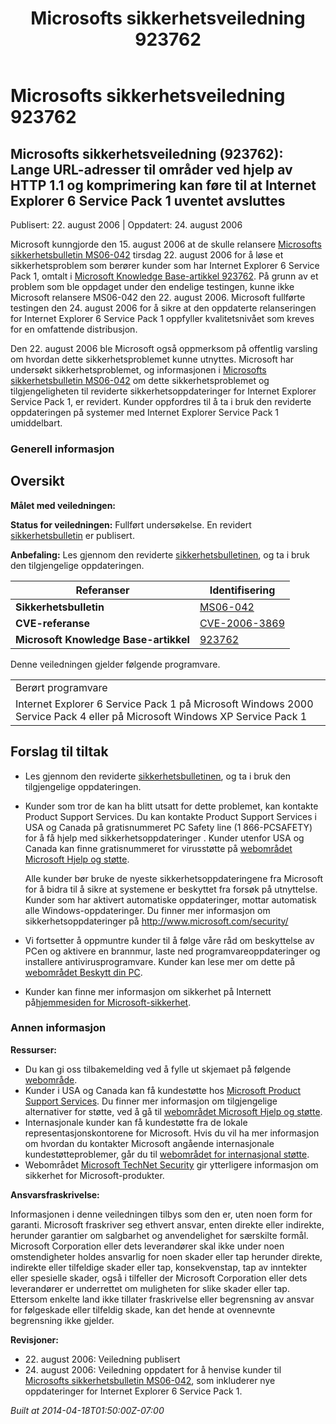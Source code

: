 ﻿---
title: Microsofts sikkerhetsveiledning 923762
TOCTitle: "923762"
ms:assetid: "923762"
ms:mtpsurl: https://technet.microsoft.com/nb-NO/library/923762(v=Security.10)
ms:contentKeyID: 61230811
ms.date: 04/18/2014
mtps_version: v=Security.10
ms.translationtype: HT
---

# Microsofts sikkerhetsveiledning 923762

## Microsofts sikkerhetsveiledning (923762): Lange URL-adresser til områder ved hjelp av HTTP 1.1 og komprimering kan føre til at Internet Explorer 6 Service Pack 1 uventet avsluttes

Publisert: 22. august 2006 | Oppdatert: 24. august 2006

Microsoft kunngjorde den 15. august 2006 at de skulle relansere [Microsofts sikkerhetsbulletin MS06-042](http://technet.microsoft.com/security/bulletin/ms06-042) tirsdag 22. august 2006 for å løse et sikkerhetsproblem som berører kunder som har Internet Explorer 6 Service Pack 1, omtalt i [Microsoft Knowledge Base-artikkel 923762](http://support.microsoft.com/kb/923762/). På grunn av et problem som ble oppdaget under den endelige testingen, kunne ikke Microsoft relansere MS06-042 den 22. august 2006. Microsoft fullførte testingen den 24. august 2006 for å sikre at den oppdaterte relanseringen for Internet Explorer 6 Service Pack 1 oppfyller kvalitetsnivået som kreves for en omfattende distribusjon.

Den 22. august 2006 ble Microsoft også oppmerksom på offentlig varsling om hvordan dette sikkerhetsproblemet kunne utnyttes. Microsoft har undersøkt sikkerhetsproblemet, og informasjonen i [Microsofts sikkerhetsbulletin MS06-042](http://technet.microsoft.com/security/bulletin/ms06-042) om dette sikkerhetsproblemet og tilgjengeligheten til reviderte sikkerhetsoppdateringer for Internet Explorer Service Pack 1, er revidert. Kunder oppfordres til å ta i bruk den reviderte oppdateringen på systemer med Internet Explorer Service Pack 1 umiddelbart.

### Generell informasjon

## Oversikt

**Målet med veiledningen:**

**Status for veiledningen:** Fullført undersøkelse. En revidert [sikkerhetsbulletin](http://technet.microsoft.com/security/bulletin/ms06-042) er publisert.

**Anbefaling:** Les gjennom den reviderte [sikkerhetsbulletinen](http://technet.microsoft.com/security/bulletin/ms06-042), og ta i bruk den tilgjengelige oppdateringen.

<table>
<thead>
<tr class="header">
<th>Referanser</th>
<th>Identifisering</th>
</tr>
</thead>
<tbody>
<tr class="odd">
<td><strong>Sikkerhetsbulletin</strong></td>
<td><a href="http://technet.microsoft.com/security/bulletin/ms06-042">MS06-042</a></td>
</tr>
<tr class="even">
<td><strong>CVE-referanse</strong></td>
<td><a href="http://www.cve.mitre.org/cgi-bin/cvename.cgi?name=cve-2006-3869">CVE-2006-3869</a></td>
</tr>
<tr class="odd">
<td><strong>Microsoft Knowledge Base-artikkel</strong></td>
<td><a href="http://support.microsoft.com/kb/923762">923762</a></td>
</tr>
</tbody>
</table>


Denne veiledningen gjelder følgende programvare.

<table>
<tbody>
<tr class="odd">
<td>Berørt programvare</td>
</tr>
<tr class="even">
<td>Internet Explorer 6 Service Pack 1 på Microsoft Windows 2000 Service Pack 4 eller på Microsoft Windows XP Service Pack 1</td>
</tr>
</tbody>
</table>


## Forslag til tiltak

  - Les gjennom den reviderte [sikkerhetsbulletinen](http://technet.microsoft.com/security/bulletin/ms06-042), og ta i bruk den tilgjengelige oppdateringen.
  - Kunder som tror de kan ha blitt utsatt for dette problemet, kan kontakte Product Support Services. Du kan kontakte Product Support Services i USA og Canada på gratisnummeret PC Safety line (1 866-PCSAFETY) for å få hjelp med sikkerhetsoppdateringer . Kunder utenfor USA og Canada kan finne gratisnummeret for virusstøtte på [webområdet Microsoft Hjelp og støtte](http://support.microsoft.com/security/).  
      
    Alle kunder bør bruke de nyeste sikkerhetsoppdateringene fra Microsoft for å bidra til å sikre at systemene er beskyttet fra forsøk på utnyttelse. Kunder som har aktivert automatiske oppdateringer, mottar automatisk alle Windows-oppdateringer. Du finner mer informasjon om sikkerhetsoppdateringer på <http://www.microsoft.com/security/>
  - Vi fortsetter å oppmuntre kunder til å følge våre råd om beskyttelse av PCen og aktivere en brannmur, laste ned programvareoppdateringer og installere antivirusprogramvare. Kunder kan lese mer om dette på [webområdet Beskytt din PC](http://www.microsoft.com/protect).
  - Kunder kan finne mer informasjon om sikkerhet på Internett på[hjemmesiden for Microsoft-sikkerhet](http://www.microsoft.com/security).

### Annen informasjon

**Ressurser:**

  - Du kan gi oss tilbakemelding ved å fylle ut skjemaet på følgende [webområde](https://support.microsoft.com/common/survey.aspx?scid=sw;en;1257&amp;showpage=1&amp;ws=technet&amp;sd=tech).
  - Kunder i USA og Canada kan få kundestøtte hos [Microsoft Product Support Services](http://go.microsoft.com/fwlink/?linkid=21131). Du finner mer informasjon om tilgjengelige alternativer for støtte, ved å gå til [webområdet Microsoft Hjelp og støtte](http://support.microsoft.com/).
  - Internasjonale kunder kan få kundestøtte fra de lokale representasjonskontorene for Microsoft. Hvis du vil ha mer informasjon om hvordan du kontakter Microsoft angående internasjonale kundestøtteproblemer, går du til [webområdet for internasjonal støtte](http://go.microsoft.com/fwlink/?linkid=21155).
  - Webområdet [Microsoft TechNet Security](http://go.microsoft.com/fwlink/?linkid=21132) gir ytterligere informasjon om sikkerhet for Microsoft-produkter.

**Ansvarsfraskrivelse:**

Informasjonen i denne veiledningen tilbys som den er, uten noen form for garanti. Microsoft fraskriver seg ethvert ansvar, enten direkte eller indirekte, herunder garantier om salgbarhet og anvendelighet for særskilte formål. Microsoft Corporation eller dets leverandører skal ikke under noen omstendigheter holdes ansvarlig for noen skader eller tap herunder direkte, indirekte eller tilfeldige skader eller tap, konsekvenstap, tap av inntekter eller spesielle skader, også i tilfeller der Microsoft Corporation eller dets leverandører er underrettet om muligheten for slike skader eller tap. Ettersom enkelte land ikke tillater fraskrivelse eller begrensning av ansvar for følgeskade eller tilfeldig skade, kan det hende at ovennevnte begrensning ikke gjelder.

**Revisjoner:**

  - 22\. august 2006: Veiledning publisert
  - 24\. august 2006: Veiledning oppdatert for å henvise kunder til [Microsofts sikkerhetsbulletin MS06-042](http://technet.microsoft.com/security/bulletin/ms06-042), som inkluderer nye oppdateringer for Internet Explorer 6 Service Pack 1.

*Built at 2014-04-18T01:50:00Z-07:00*


